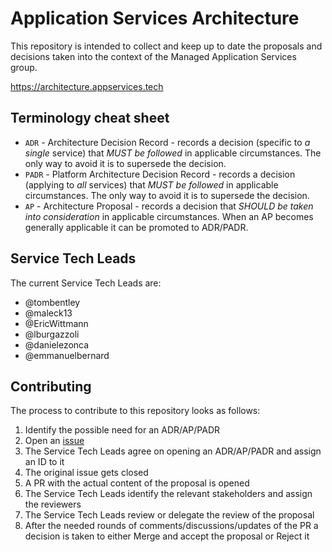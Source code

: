 # Application Services Architecture

This repository is intended to collect and keep up to date the proposals and decisions taken into the context of the Managed Application Services group.

https://architecture.appservices.tech

## Terminology cheat sheet

 - `ADR` - Architecture Decision Record - records a decision (specific to *a single* service) that *MUST be followed* in applicable circumstances. The only way to avoid it is to supersede the decision.
 - `PADR` - Platform Architecture Decision Record - records a decision (applying to *all* services) that *MUST be followed* in applicable circumstances. The only way to avoid it is to supersede the decision.
 - `AP` - Architecture Proposal - records a decision that *SHOULD be taken into consideration* in applicable circumstances. When an AP becomes generally applicable it can be promoted to ADR/PADR.

## Service Tech Leads

The current Service Tech Leads are:

- @tombentley
- @maleck13
- @EricWittmann
- @lburgazzoli
- @danielezonca
- @emmanuelbernard

## Contributing

The process to contribute to this repository looks as follows:

1. Identify the possible need for an ADR/AP/PADR
2. Open an [issue](https://github.com/bf2fc6cc711aee1a0c2a/architecture/issues)
3. The Service Tech Leads agree on opening an ADR/AP/PADR and assign an ID to it
4. The original issue gets closed
5. A PR with the actual content of the proposal is opened
5. The Service Tech Leads identify the relevant stakeholders and assign the reviewers
6. The Service Tech Leads review or delegate the review of the proposal
7. After the needed rounds of comments/discussions/updates of the PR a decision is taken to either Merge and accept the proposal or Reject it
